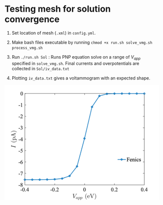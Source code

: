 # Testing mesh for solution convergence

1. Set location of mesh (`.xml`) in `config.yml`.

2. Make bash files executable by running `chmod +x run.sh solve_vmg.sh process_vmg.sh`
3. Run `./run.sh Sol` : Runs PNP equation solve on a range of $`V_{app}`$ specified in `solve_vmg.sh`. Final currents and overpotentials are collected in `Sol/iv_data.txt`

4. Plotting `iv_data.txt` gives a voltammogram with an expected shape.

<img src="img/iv_3D.png" alt="iv" width="800">

